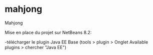 # mahjong
Mahjong

Mise en place du projet sur NetBeans 8.2:

-télécharger le plugin Java EE Base (tools > plugin > Onglet Available plugins > chercher "Java EE")
